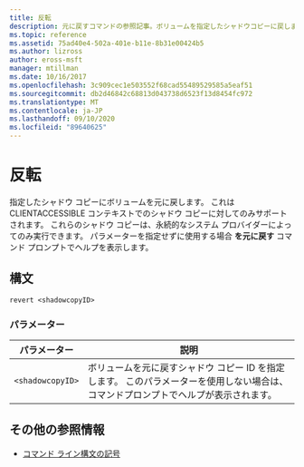 ```yaml
---
title: 反転
description: 元に戻すコマンドの参照記事。ボリュームを指定したシャドウコピーに戻します。
ms.topic: reference
ms.assetid: 75ad40e4-502a-401e-b11e-8b31e00424b5
ms.author: lizross
author: eross-msft
manager: mtillman
ms.date: 10/16/2017
ms.openlocfilehash: 3c909cec1e503552f68cad55489529585a5eaf51
ms.sourcegitcommit: db2d46842c68813d043738d6523f13d8454fc972
ms.translationtype: MT
ms.contentlocale: ja-JP
ms.lasthandoff: 09/10/2020
ms.locfileid: "89640625"
---
```

# <a name="revert"></a>反転

指定したシャドウ コピーにボリュームを元に戻します。 これは CLIENTACCESSIBLE コンテキストでのシャドウ コピーに対してのみサポートされます。 これらのシャドウ コピーは、永続的なシステム プロバイダーによってのみ実行できます。 パラメーターを指定せずに使用する場合 **を元に戻す** コマンド プロンプトでヘルプを表示します。

## <a name="syntax"></a>構文

```
revert <shadowcopyID>
```

### <a name="parameters"></a>パラメーター

| パラメーター | 説明 |
|--|--|
| `<shadowcopyID>` | ボリュームを元に戻すシャドウ コピー ID を指定します。 このパラメーターを使用しない場合は、コマンドプロンプトでヘルプが表示されます。 |

## <a name="additional-references"></a>その他の参照情報

- [コマンド ライン構文の記号](command-line-syntax-key.md)
